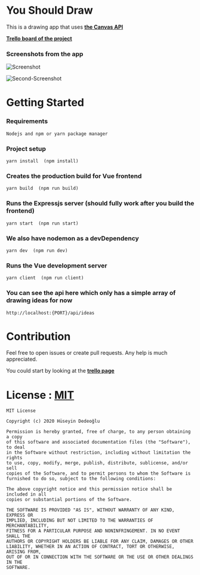 # You Should Draw

This is a drawing app that uses **[the Canvas API](https://developer.mozilla.org/en-US/docs/Web/API/Canvas_API)**

[**Trello board of the project**](https://trello.com/b/B5WEdPo3/drawing-app)

### Screenshots from the app
![Screenshot](https://user-images.githubusercontent.com/64230499/95909309-ebfeab00-0da6-11eb-9dc7-99e9e3100480.png)

![Second-Screenshot](https://user-images.githubusercontent.com/64230499/96458334-79b81b80-1229-11eb-918b-404740c91c28.png)



# Getting Started

### Requirements
```
Nodejs and npm or yarn package manager
```

### Project setup
```
yarn install  (npm install)
```

### Creates the production build for Vue frontend
```
yarn build  (npm run build)
```

### Runs the Expressjs server (should fully work after you build the frontend)
```
yarn start  (npm run start)
```

### We also have nodemon as a devDependency
```
yarn dev  (npm run dev)
```

### Runs the Vue development server 
```
yarn client  (npm run client)
```

### You can see the api here which only has a simple array of drawing ideas for now
```
http://localhost:{PORT}/api/ideas
```

# Contribution

Feel free to open issues or create pull requests. Any help is much appreciated.

You could start by looking at the **[trello page](https://trello.com/b/B5WEdPo3/drawing-app)**

# License : [MIT](https://github.com/dedeogluhu/YouShouldDraw/blob/main/LICENSE)
```
MIT License

Copyright (c) 2020 Hüseyin Dedeoğlu

Permission is hereby granted, free of charge, to any person obtaining a copy
of this software and associated documentation files (the "Software"), to deal
in the Software without restriction, including without limitation the rights
to use, copy, modify, merge, publish, distribute, sublicense, and/or sell
copies of the Software, and to permit persons to whom the Software is
furnished to do so, subject to the following conditions:

The above copyright notice and this permission notice shall be included in all
copies or substantial portions of the Software.

THE SOFTWARE IS PROVIDED "AS IS", WITHOUT WARRANTY OF ANY KIND, EXPRESS OR
IMPLIED, INCLUDING BUT NOT LIMITED TO THE WARRANTIES OF MERCHANTABILITY,
FITNESS FOR A PARTICULAR PURPOSE AND NONINFRINGEMENT. IN NO EVENT SHALL THE
AUTHORS OR COPYRIGHT HOLDERS BE LIABLE FOR ANY CLAIM, DAMAGES OR OTHER
LIABILITY, WHETHER IN AN ACTION OF CONTRACT, TORT OR OTHERWISE, ARISING FROM,
OUT OF OR IN CONNECTION WITH THE SOFTWARE OR THE USE OR OTHER DEALINGS IN THE
SOFTWARE.
```
